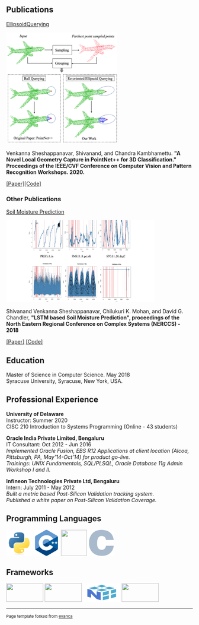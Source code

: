 ## Publications

[EllipsoidQuerying](https://github.com/VimsLab/EllipsoidQuery/) 

<img src="images/ellipsoid_querying.gif?raw=true" width="300" height="300"/> 


Venkanna Sheshappanavar, Shivanand, and Chandra Kambhamettu. **"A Novel Local Geometry Capture in PointNet++ for 3D Classification." Proceedings of the IEEE/CVF Conference on Computer Vision and Pattern Recognition Workshops. 2020.**

[[Paper]](https://openaccess.thecvf.com/content_CVPRW_2020/html/w16/Sheshappanavar_A_Novel_Local_Geometry_Capture_in_PointNet_for_3D_Classification_CVPRW_2020_paper.html)[[Code]](https://github.com/VimsLab/EllipsoidQuery/)


### Other Publications
[Soil Moisture Prediction](https://github.com/sheshap/SoilMoisturePrediction)

<img src="images/soil_moisture.gif?raw=true" width="400" height="220"/> 


Shivanand Venkanna Sheshappanavar, Chilukuri K. Mohan, and David G. Chandler, **"LSTM based Soil Moisture Prediction", proceedings of the North Eastern
Regional Conference on Complex Systems (NERCCS) - 2018**

[[Paper]](https://github.com/sheshap/sheshap.github.io/blob/master/pdf/SoilMoisturePrediction_LSTM_NERCCS_2018.pdf)
[[Code]](https://github.com/sheshap/SoilMoisturePrediction)

## Education
Master of Science in Computer Science. May 2018<br>Syracuse University, Syracuse, New York, USA.

## Professional Experience
**University of Delaware** <br>
Instructor: Summer 2020<br>
CISC 210 Introduction to Systems Programming (Online - 43 students)

**Oracle India Private Limited, Bengaluru**<br>
IT Consultant: Oct 2012 - Jun 2016<br>
*Implemented Oracle Fusion, EBS R12 Applications at client location (Alcoa, Pittsburgh, PA, May’14-Oct’14) for product go-live.*<br>
*Trainings: UNIX Fundamentals, SQL/PLSQL, Oracle Database 11g Admin Workshop I and II.*

**Infineon Technologies Private Ltd, Bengaluru**<br>
Intern: July 2011 - May 2012<br>
*Built a metric based Post-Silicon Validation tracking system.*<br>
*Published a white paper on Post-Silicon Validation Coverage.*

## Programming Languages
<img src="https://github.com/devicons/devicon/blob/master/icons/python/python-original.svg?raw=true" width="70" height="70"/>      <img src="https://github.com/devicons/devicon/blob/master/icons/cplusplus/cplusplus-original.svg?raw=true" width="70" height="70"/>      <img src="https://github.com/valohai/ml-logos/blob/master/cuda.svg?raw=true" width="70" height="70"/>     <img src="https://github.com/devicons/devicon/blob/master/icons/c/c-original.svg?raw=true" width="70" height="70"/>

## Frameworks
<img src="https://github.com/valohai/ml-logos/blob/master/pytorch.svg?raw=true" width="100" height="50"/>   <img src="https://github.com/valohai/ml-logos/blob/master/tensorflow-layout.svg?raw=true" width="100" height="50"/>   <img src="https://github.com/valohai/ml-logos/blob/master/numpy.svg?raw=true" width="100" height="50"/>      <img src="https://github.com/valohai/ml-logos/blob/master/matplotlib.svg?raw=true" width="100" height="50"/>   

---
<p style="font-size:11px">Page template forked from <a href="https://github.com/evanca/quick-portfolio">evanca</a></p>
<!-- Remove above link if you don't want to attibute -->
